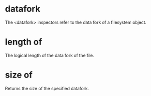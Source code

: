 # datafork

The &lt;datafork&gt; inspectors refer to the data fork of a filesystem object.

# length of <datafork>

The logical length of the data fork of the file.

# size of <datafork>

Returns the size of the specified datafork.
